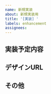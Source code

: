 ```yaml
---
name: 新規実装
about: 新規実装用
title: '[実装] '
labels: enhancement
assignees:
---
```


## 実装予定内容


## デザインURL


## その他

